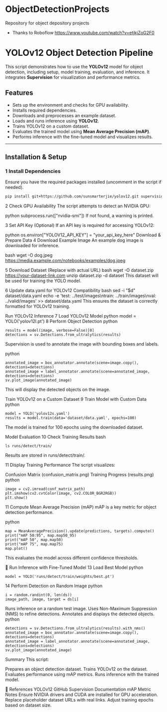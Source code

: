 # ObjectDetectionProjects
Repository for object depository projects
* Thanks to Roboflow https://www.youtube.com/watch?v=etjkjZoG2F0
  
# YOLOv12 Object Detection Pipeline

This script demonstrates how to use the **YOLOv12** model for object detection, including setup, model training, evaluation, and inference. It integrates **Supervision** for visualization and performance metrics.

## Features
- Sets up the environment and checks for GPU availability.
- Installs required dependencies.
- Downloads and preprocesses an example dataset.
- Loads and runs inference using **YOLOv12**.
- Trains YOLOv12 on a custom dataset.
- Evaluates the trained model using **Mean Average Precision (mAP)**.
- Performs inference with the fine-tuned model and visualizes results.

---

## Installation & Setup

### 1️ Install Dependencies
Ensure you have the required packages installed (uncomment in the script if needed).
```bash
pip install git+https://github.com/sunsmarterjie/yolov12.git supervision flash-attn
```

2️ Check GPU Availability
The script attempts to detect an NVIDIA GPU:

python
subprocess.run(["nvidia-smi"])
If not found, a warning is printed.

3️ Set API Key (Optional)
If an API key is required for accessing YOLOv12:

python
os.environ["YOLOV12_API_KEY"] = "your_api_key_here"
Download & Prepare Data
4️ Download Example Image
An example dog image is downloaded for inference.

bash
wget -O dog.jpeg https://media.example.com/notebooks/examples/dog.jpeg

5️ Download Dataset (Replace with actual URL)
bash
wget -O dataset.zip https://your-dataset-link.com
unzip dataset.zip -d dataset
This dataset will be used for training the YOLO model.

6️ Update data.yaml for YOLOv12 Compatibility
bash
sed -i "$d" dataset/data.yaml
echo -e 'test: ../test/images\ntrain: ../train/images\nval: ../valid/images' >> dataset/data.yaml
This ensures the dataset is correctly formatted for YOLOv12 training.

Run YOLOv12 Inference
7️ Load YOLOv12 Model
python
model = YOLO('yolov12l.pt')
8️ Perform Object Detection
python
```
results = model(image, verbose=False)[0]
detections = sv.Detections.from_ultralytics(results)
```
Supervision is used to annotate the image with bounding boxes and labels.

python
```
annotated_image = box_annotator.annotate(scene=image.copy(), detections=detections)
annotated_image = label_annotator.annotate(scene=annotated_image, detections=detections)
sv.plot_image(annotated_image)
```
This will display the detected objects on the image.

Train YOLOv12 on a Custom Dataset
9️ Train Model with Custom Data
python
```
model = YOLO('yolov12s.yaml')
results = model.train(data='dataset/data.yaml', epochs=100)
```
The model is trained for 100 epochs using the downloaded dataset.

Model Evaluation
10 Check Training Results
bash
```
ls runs/detect/train/
```
Results are stored in runs/detect/train/.

11 Display Training Performance
The script visualizes:

Confusion Matrix (confusion_matrix.png)
Training Progress (results.png)
python
```
image = cv2.imread(conf_matrix_path)
plt.imshow(cv2.cvtColor(image, cv2.COLOR_BGR2RGB))
plt.show()
```

11 Compute Mean Average Precision (mAP)
mAP is a key metric for object detection performance.

python
```
map = MeanAveragePrecision().update(predictions, targets).compute()
print("mAP 50:95", map.map50_95)
print("mAP 50", map.map50)
print("mAP 75", map.map75)
map.plot()
```
This evaluates the model across different confidence thresholds.

🏁 Run Inference with Fine-Tuned Model
13 Load Best Model
python
```
model = YOLO('runs/detect/train/weights/best.pt')
```
14 Perform Detection on Random Image
python
```
i = random.randint(0, len(ds))
image_path, image, target = ds[i]
```
Runs inference on a random test image.
Uses Non-Maximum Suppression (NMS) to refine detections.
Annotates and displays the detected objects.
python
```
detections = sv.Detections.from_ultralytics(results).with_nms()
annotated_image = box_annotator.annotate(scene=image.copy(), detections=detections)
annotated_image = label_annotator.annotate(scene=annotated_image, detections=detections)
sv.plot_image(annotated_image)
```
Summary
This script:

Prepares an object detection dataset.
Trains YOLOv12 on the dataset.
Evaluates performance using mAP metrics.
Runs inference with the trained model.

🔗 References
YOLOv12 GitHub
Supervision Documentation
mAP Metric
Notes
Ensure NVIDIA drivers and CUDA are installed for GPU acceleration.
Replace placeholder dataset URLs with real links.
Adjust training epochs based on dataset size.
